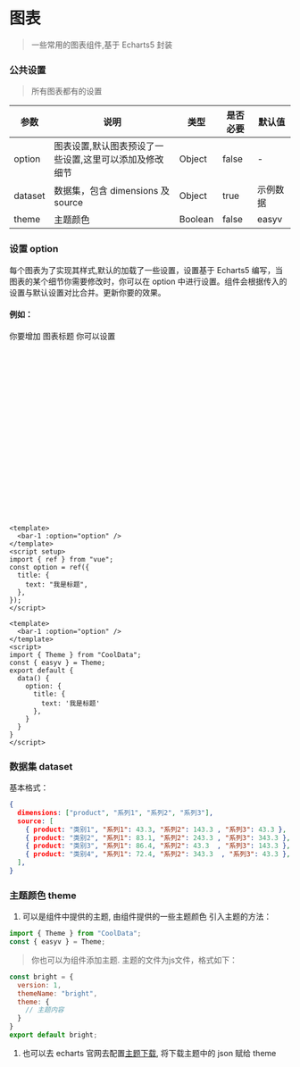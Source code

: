 # 图表

> 一些常用的图表组件,基于 Echarts5 封装

### 公共设置

> 所有图表都有的设置

<div class="table-show">

| 参数    | 说明                                                   | 类型    | 是否必要 | 默认值   |
| ------- | ------------------------------------------------------ | ------- | -------- | -------- |
| option  | 图表设置,默认图表预设了一些设置,这里可以添加及修改细节 | Object  | false    | -        |
| dataset | 数据集，包含 dimensions 及 source                      | Object  | true     | 示例数据 |
| theme   | 主题颜色                                               | Boolean | false    | easyv    |

</div>

### 设置 option

每个图表为了实现其样式,默认的加载了一些设置，设置基于 Echarts5 编写，当图表的某个细节你需要修改时，你可以在 option 中进行设置。组件会根据传入的设置与默认设置对比合并。更新你要的效果。

#### 例如：

你要增加 图表标题 你可以设置

<ClientOnly>
<div style="display:flex;">
<div class="code-show" style="height: 300px; margin-right: 5px;">
  <bar-1 />
</div>
<div class="code-show" style="height: 300px;">
  <bar-1 :option="{title: {text: '我是标题'}}"/>
</div>
</div>
</ClientOnly>

<CodeGroup>
  <CodeGroupItem title="Vue3" active>

```vue
<template>
  <bar-1 :option="option" />
</template>
<script setup>
import { ref } from "vue";
const option = ref({
  title: {
    text: "我是标题",
  },
});
</script>
```

  </CodeGroupItem>

  <CodeGroupItem title="Vue2" >

```vue
<template>
  <bar-1 :option="option" />
</template>
<script>
import { Theme } from "CoolData";
const { easyv } = Theme;
export default {
  data() {
    option: {
      title: {
        text: '我是标题'
      },
    }
  }
}
</script>
```

  </CodeGroupItem>
</CodeGroup>

### 数据集 dataset

基本格式：

```json
{
  dimensions: ["product", "系列1", "系列2", "系列3"],
  source: [
    { product: "类别1", "系列1": 43.3, "系列2": 143.3 , "系列3": 43.3 },
    { product: "类别2", "系列1": 83.1, "系列2": 243.3 , "系列3": 343.3 },
    { product: "类别3", "系列1": 86.4, "系列2": 43.3  , "系列3": 143.3 },
    { product: "类别4", "系列1": 72.4, "系列2": 343.3  , "系列3": 43.3 },
  ],
}
```
### 主题颜色 theme

1. 可以是组件中提供的主题, 由组件提供的一些主题颜色
引入主题的方法：
```js
import { Theme } from "CoolData";
const { easyv } = Theme;
```
> 你也可以为组件添加主题. 主题的文件为js文件，格式如下：
```js
const bright = {
  version: 1,
  themeName: "bright",
  theme: {
    // 主题内容
  }
}
export default bright;
```


1. 也可以去 echarts 官网去配置[主题下载](https://echarts.apache.org/zh/theme-builder.html), 将下载主题中的 json 赋给 theme
